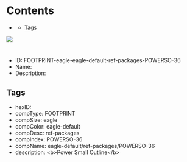 



Contents
========

* [](#)
	* [Tags](#tags)
  
![][im]
# 

- ID: FOOTPRINT-eagle-eagle-default-ref-packages-POWERSO-36
- Name: 
- Description: 

## Tags

- hexID: 
- oompType: FOOTPRINT
- oompSize: eagle
- oompColor: eagle-default
- oompDesc: ref-packages
- oompIndex: POWERSO-36
- oompName: eagle-default/ref-packages/POWERSO-36
- description: &lt;b&gt;Power Small Outline&lt;/b&gt;



[im]: image.png
